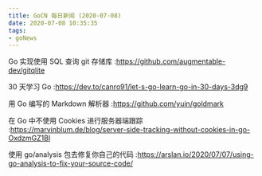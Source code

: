 ```yaml
---
title: GoCN 每日新闻 (2020-07-08)
date: 2020-07-08 10:35:35
tags:
- goNews
---
```

Go 实现使用 SQL 查询 git 存储库 :https://github.com/augmentable-dev/gitqlite

30 天学习 Go :https://dev.to/canro91/let-s-go-learn-go-in-30-days-3dg9

用 Go 编写的 Markdown 解析器 :https://github.com/yuin/goldmark

在 Go 中不使用 Cookies 进行服务器端跟踪 :https://marvinblum.de/blog/server-side-tracking-without-cookies-in-go-OxdzmGZ1Bl

使用 go/analysis 包去修复你自己的代码 :https://arslan.io/2020/07/07/using-go-analysis-to-fix-your-source-code/

